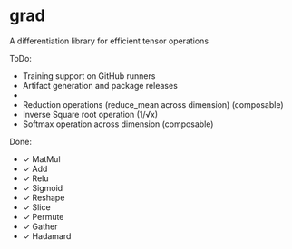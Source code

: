 # grad
A differentiation library for efficient tensor operations

ToDo:
- Training support on GitHub runners
- Artifact generation and package releases
- 
- Reduction operations (reduce_mean across dimension) (composable)
- Inverse Square root operation (1/√x)
- Softmax operation across dimension (composable)

Done:
- ✓ MatMul
- ✓ Add
- ✓ Relu
- ✓ Sigmoid
- ✓ Reshape
- ✓ Slice
- ✓ Permute
- ✓ Gather
- ✓ Hadamard